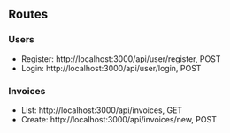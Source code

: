 ## Routes

### Users

- Register: http://localhost:3000/api/user/register, POST
- Login: http://localhost:3000/api/user/login, POST

### Invoices

- List: http://localhost:3000/api/invoices, GET
- Create: http://localhost:3000/api/invoices/new, POST